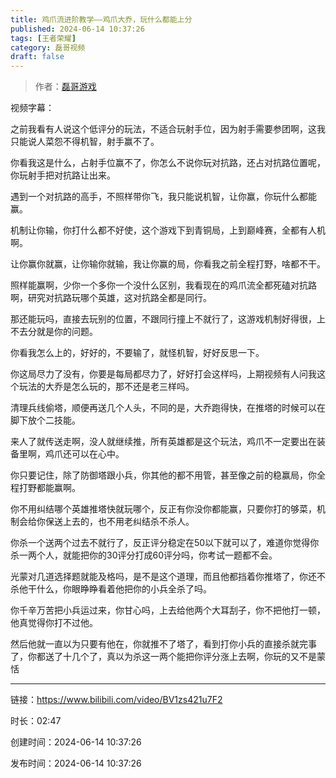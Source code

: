 ```yaml
---
title: 鸡爪流进阶教学——鸡爪大乔，玩什么都能上分
published: 2024-06-14 10:37:26
tags: [王者荣耀]
category: 磊哥视频
draft: false
---
```



> 作者：[磊哥游戏](https://space.bilibili.com/268941858?spm_id_from=333.788.upinfo.head.click)

视频字幕：

之前我看有人说这个低评分的玩法，不适合玩射手位，因为射手需要参团啊，这我只能说人菜怨不得机智，射手赢不了。

你看我这是什么，占射手位赢不了，你怎么不说你玩对抗路，还占对抗路位置呢，你玩射手把对抗路让出来。

遇到一个对抗路的高手，不照样带你飞，我只能说机智，让你赢，你玩什么都能赢。

机制让你输，你打什么都不好使，这个游戏下到青铜局，上到巅峰赛，全都有人机啊。

让你赢你就赢，让你输你就输，我让你赢的局，你看我之前全程打野，啥都不干。

照样能赢啊，少你一个多你一个没什么区别，我看现在的鸡爪流全都死磕对抗路啊，研究对抗路玩哪个英雄，这对抗路全都是同行。

那还能玩吗，直接去玩别的位置，不跟同行撞上不就行了，这游戏机制好得很，上不去分就是你的问题。

你看我怎么上的，好好的，不要输了，就怪机智，好好反思一下。

你这局尽力了没有，你要是每局都尽力了，好好打会这样吗，上期视频有人问我这个玩法的大乔是怎么玩的，那不还是老三样吗。

清理兵线偷塔，顺便再送几个人头，不同的是，大乔跑得快，在推塔的时候可以在脚下放个二技能。

来人了就传送走啊，没人就继续推，所有英雄都是这个玩法，鸡爪不一定要出在装备里啊，鸡爪还可以在心中。

你只要记住，除了防御塔跟小兵，你其他的都不用管，甚至像之前的稳赢局，你全程打野都能赢啊。

你不用纠结哪个英雄推塔快就玩哪个，反正有你没你都能赢，只要你打的够菜，机制会给你保送上去的，也不用老纠结杀不杀人。

你杀一个送两个过去不就行了，反正评分稳定在50以下就可以了，难道你觉得你杀一两个人，就能把你的30评分打成60评分吗，你考试一题都不会。

光蒙对几道选择题就能及格吗，是不是这个道理，而且他都挡着你推塔了，你还不杀他干什么，你眼睁睁看着他把你的小兵全杀了吗。

你千辛万苦把小兵运过来，你甘心吗，上去给他两个大耳刮子，你不把他打一顿，他真觉得你打不过他。

然后他就一直以为只要有他在，你就推不了塔了，看到打你小兵的直接杀就完事了，你都送了十几个了，真以为杀这一两个能把你评分涨上去啊，你玩的又不是蒙恬

---


链接：https://www.bilibili.com/video/BV1zs421u7F2



时长：02:47

创建时间：2024-06-14 10:37:26

发布时间：2024-06-14 10:37:26
